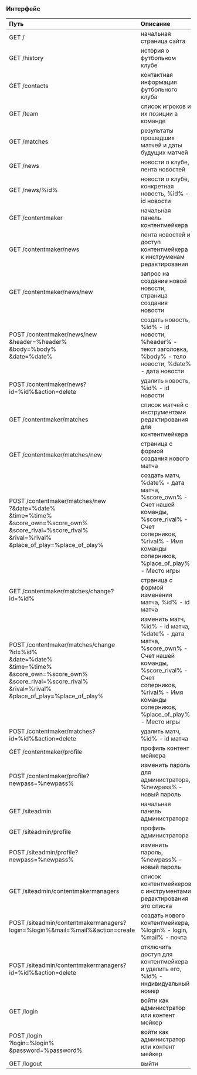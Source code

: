 ### Интерфейс
|Путь|Описание|
|:---|:---|
|GET /                 | начальная страница сайта |
|GET /history          | история о футбольном клубе |
|GET /contacts         | контактная информация футбольного клуба |
|GET /team             | список игроков и их позиции в команде |
|GET /matches          | результаты прошедших матчей и даты будущих матчей|
|GET /news             | новости о клубе, лента новостей |
|GET /news/%id%        | новости о клубе, конкретная новость, %id% - id новости|
|GET /contentmaker     | начальная панель контентмейкера |
|GET /contentmaker/news| лента новостей и доступ контентмейкера к инструменам редактирования|
|GET /contentmaker/news/new | запрос на создание новой новости, страница создания новости|
|POST /contentmaker/news/new<br>&header=%header%<br>&body=%body%<br>&date=%date%|создать новость, %id% - id новости, %header% - текст заголовка, %body% - тело новости, %date% - дата новости|
|POST /contentmaker/news?id=%id%&action=delete| удалить новость, %id% - id новости|
|GET /contentmaker/matches | список матчей с инструментами редактирования для контентмейкера |
|GET /contentmaker/matches/new|страница с формой создания нового матча|
|POST /contentmaker/matches/new<br>?&date=%date%<br>&time=%time%<br>&score_own=%score_own%<br>&score_rival=%score_rival%<br>&rival=%rival%<br>&place_of_play=%place_of_play%| создать матч,<br> %date% - дата матча,<br> %score_own% - Счет нашей команды,<br> %score_rival% - Счет соперников,<br> %rival% - Имя команды соперников,<br> %place_of_play% - Место игры|
|GET /contentmaker/matches/change?id=%id%|страница с формой изменения матча, %id% - id матча|
|POST /contentmaker/matches/change<br>?id=%id%<br>&date=%date%<br>&time=%time%<br>&score_own=%score_own%<br>&score_rival=%score_rival%<br>&rival=%rival%<br>&place_of_play=%place_of_play%| изменить матч,<br> %id% - id матча,<br> %date% - дата матча,<br> %score_own% - Счет нашей команды,<br> %score_rival% - Счет соперников,<br> %rival% - Имя команды соперников,<br> %place_of_play% - Место игры|
|POST /contentmaker/matches?id=%id%&action=delete| удалить матч, %id% - id матча|
|GET /contentmaker/profile| профиль контент мейкера |
|POST /contentmaker/profile?newpass=%newpass%| изменить пароль для администратора, %newpass% - новый пароль|
|GET /siteadmin| начальная панель администратора |
|GET /siteadmin/profile| профиль администратора |
|POST /siteadmin/profile?newpass=%newpass%| изменить пароль, %newpass% - новый пароль |
|GET /siteadmin/contentmakermanagers| список контентмейкеров с инструментами редактирования это списка |
|POST /siteadmin/contentmakermanagers?login=%login%&mail=%mail%&action=create| создать нового контентмейкера, %login% - login, %mail% - почта|
|POST /siteadmin/contentmakermanagers?id=%id%&action=delete| отключить доступ для контентмейкера и удалить его, %id% - индивидуальный номер |
|GET /login|войти как администратор или контент мейкер|
|POST /login<br>?login=%login%<br>&password=%password%|войти как администратор или контент мейкер|
|GET /logout|выйти|
